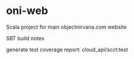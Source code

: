 # oni-web
Scala project for main objectnirvana.com website

SBT build notes

generate test coverage report:
cloud_api/scct:test
